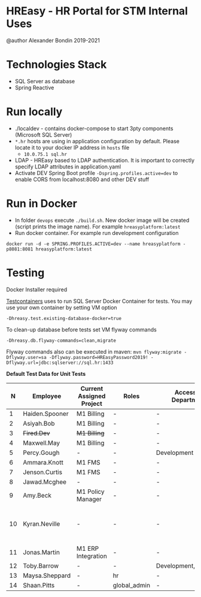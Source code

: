 # HREasy - HR Portal for STM Internal Uses

@author Alexander Bondin 2019-2021

# Technologies Stack

- SQL Server as database
- Spring Reactive

# Run locally

- ./localdev - contains docker-compose to start 3pty components (Microsoft SQL Server)
- `*.hr` hosts are using in application configuration by default. Please locate it to your docker IP address in `hosts`
  file
    - `10.0.75.1 sql.hr`
- LDAP - HREasy based to LDAP authentication. It is important to correctly specify LDAP attributes in application.yaml
- Activate DEV Spring Boot profile `-Dspring.profiles.active=dev` to enable CORS from localhost:8080 and other DEV stuff

# Run in Docker

- In folder `devops` execute `./build.sh`. New docker image will be created (script prints the image name). For
  example `hreasyplatform:latest`
- Run docker container. For example run development configuration

 ```shell script
docker run -d -e SPRING.PROFILES.ACTIVE=dev --name hreasyplatform -p8081:8081 hreasyplatform:latest
```

# Testing

<aside class="warning">
Docker Installer required
</aside>

[Testcontainers](https://www.testcontainers.org) uses to run SQL Server Docker Container for tests. You may use your own
container by setting VM option

`-Dhreasy.test.existing-database-docker=true`

To clean-up database before tests set VM flyway commands

`-Dhreasy.db.flyway-commands=clean,migrate`

Flyway commands also can be executed in maven:
`mvn flyway:migrate -Dflyway.user=sa -Dflyway.password=HREasyPassword2019! -Dflyway.url=jdbc:sqlserver://sql.hr:1433`


**Default Test Data for Unit Tests**

| N |Employee|Current Assigned Project|Roles|Accessible Departments|Accessible Projects|
|---|--------|------------------------|-----|----------------------|-------------------|
|1|Haiden.Spooner|M1 Billing|-|-|-|
|2|Asiyah.Bob|M1 Billing|-|-|-|
|3| ~~Fired.Dev~~|~~M1 Billing~~|-|-|-|
|4|Maxwell.May|M1 Billing|-|-|M1 Billing|
|5|Percy.Gough|-|-|Development|-|
|6|Ammara.Knott|M1 FMS|-|-|-|
|7|Jenson.Curtis|M1 FMS|-|-|-|
|8|Jawad.Mcghee|-|-|-|M1 FMS|
|9|Amy.Beck|M1 Policy Manager|-|-|-|
|10|Kyran.Neville|-|-|-|M1 Billing,M1 FMS,M1 Policy Manager|
|11|Jonas.Martin|M1 ERP Integration|-|-|-|
|12|Toby.Barrow|-|-|Development,Integration|-|
|13|Maysa.Sheppard|-|hr|-|-|
|14|Shaan.Pitts|-|global_admin|-|-|
